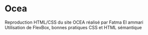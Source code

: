 # Ocea

Reproduction HTML/CSS du site OCEA
réalisé par Fatma El ammari
Utilisation de FlexBox, bonnes pratiques CSS et HTML sémantique
